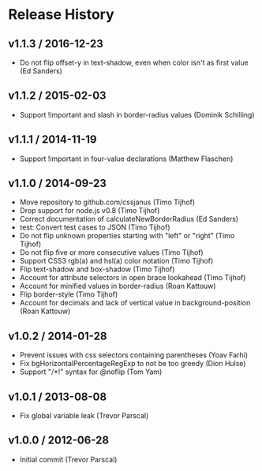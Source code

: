 # Release History

## v1.1.3 / 2016-12-23

* Do not flip offset-y in text-shadow, even when color isn't as first value (Ed Sanders)

## v1.1.2 / 2015-02-03

* Support !important and slash in border-radius values (Dominik Schilling)

## v1.1.1 / 2014-11-19

* Support !important in four-value declarations (Matthew Flaschen)

## v1.1.0 / 2014-09-23

* Move repository to github.com/cssjanus (Timo Tijhof)
* Drop support for node.js v0.8 (Timo Tijhof)
* Correct documentation of calculateNewBorderRadius (Ed Sanders)
* test: Convert test cases to JSON (Timo Tijhof)
* Do not flip unknown properties starting with "left" or "right" (Timo Tijhof)
* Do not flip five or more consecutive values (Timo Tijhof)
* Support CSS3 rgb(a) and hsl(a) color notation (Timo Tijhof)
* Flip text-shadow and box-shadow (Timo Tijhof)
* Account for attribute selectors in open brace lookahead (Timo Tijhof)
* Account for minified values in border-radius (Roan Kattouw)
* Flip border-style (Timo Tijhof)
* Account for decimals and lack of vertical value in background-position (Roan Kattouw)

## v1.0.2 / 2014-01-28

* Prevent issues with css selectors containing parentheses (Yoav Farhi)
* Fix bgHorizontalPercentageRegExp to not be too greedy (Dion Hulse)
* Support "/*!" syntax for @noflip (Tom Yam)

## v1.0.1 / 2013-08-08

* Fix global variable leak (Trevor Parscal)

## v1.0.0 / 2012-06-28

* Initial commit (Trevor Parscal)
